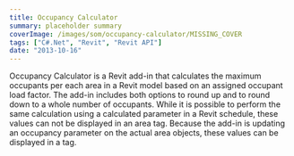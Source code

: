```yaml
---
title: Occupancy Calculator
summary: placeholder summary
coverImage: /images/som/occupancy-calculator/MISSING_COVER
tags: ["C#.Net", "Revit", "Revit API"]
date: "2013-10-16"
---
```


Occupancy Calculator is a Revit add-in that calculates the maximum occupants per each area in a Revit model based on an assigned occupant load factor. The add-in includes both options to round up and to round down to a whole number of occupants. While it is possible to perform the same calculation using a calculated parameter in a Revit schedule, these values can not be displayed in an area tag. Because the add-in is updating an occupancy parameter on the actual area objects, these values can be displayed in a tag.

